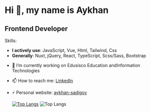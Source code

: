 # Hi 👋, my name is Aykhan

## Frontend Developer

Skills:
- **I actively use**: JavaScript, Vue, Html, Tailwind, Css
- **Generally**: Nuxt, jQuery, React, TypeScript, Scss/Sass, Bootstrap

+ 🔭 I’m currently working on Edusisco Education andInformation Technologies
+ 📫 How to reach me: [LinkedIn](https://www.linkedin.com/in/aykhan-sadiqov/)
+ ⚡ Personal website: [aykhan-sadigov](https://ayxansadiqov.github.io/aykhan-sadigov/)


  [![Top Langs](https://github-readme-stats.vercel.app/api/top-langs/?username=anuraghazra&layout=donut)](https://github.com/anuraghazra/github-readme-stats)
  ![Top Langs](https://github-readme-stats.vercel.app/api/top-langs/?username=anuraghazra&layout=compact)


